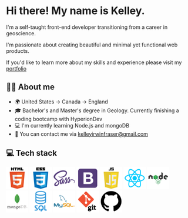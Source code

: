 # Hi there! My name is Kelley.

I'm a self-taught front-end developer transitioning from a career in geoscience. 

I'm passionate about creating beautiful and minimal yet functional web products. 

If you'd like to learn more about my skills and experience please visit my [portfolio](kelleyfraser.com)

## :woman_technologist: About me

- :earth_africa: United States -> Canada -> England
- :mortar_board: Bachelor's and Master's degree in Geology. Currently finishing a coding bootcamp with HyperionDev
- :computer: I'm currently learning Node.js and mongoDB
- :link: You can contact me via [kelleyirwinfraser@gmail.com](kelleyirwinfraser@gmail.com)

## :computer: Tech stack

<img width="60px" src="./images/html.png"></img>
<img width="60px" src="./images/css.png"></img>
<img width="60px" src="./images/sass.png"></img>
<img width="60px" src="./images/bootstrap.png"></img>
<img width="60px" src="./images/javascript.png"></img>
<img width="60px" src="./images/react.png"></img>
<img width="60px" src="./images/node.png"></img>
<img width="60px" src="./images/mongoDB.png"></img>
<img width="60px" src="./images/sql.png"></img>
<img width="60px" src="./images/mySQL.png"></img>
<img width="60px" src="./images/git.png"></img>
<img width="60px" src="./images/github.png"></img>